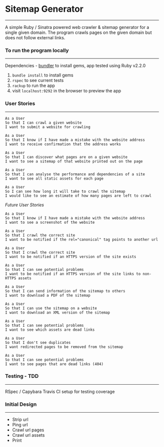 # Sitemap Generator
---

A simple Ruby / Sinatra powered web crawler & sitemap generator for a single given domain. The program crawls pages on the given domain but does not follow external links.


### To run the program locally
---

Dependencies - [bundler](http://bundler.io/) to install gems, app tested using Ruby v2.2.0

1. `bundle install` to install gems
2. `rspec` to see current tests
3. `rackup` to run the app
4. visit `localhost:9292` in the browser to preview the app

### User Stories
---

```
As a User
So that I can crawl a given website
I want to submit a website for crawling
```
```
As a User
So that I know if I have made a mistake with the website address
I want to receive confirmation that the address works
```
```
As a User
So that I can discover what pages are on a given website
I want to see a sitemap of that website printed out on the page
```
```
As a User
So that I can analyse the performance and dependencies of a site
I want to see all static assets for each page
```
```
As a User
So I can see how long it will take to crawl the sitemap
I would like to see an estimate of how many pages are left to crawl
```


*Future User Stories*
```
As a User
So that I know if I have made a mistake with the website address
I want to see a screenshot of the website
```
```
As a User
So that I crawl the correct site
I want to be notified if the rel="canonical" tag points to another url
```
```
As a User
So that I crawl the correct site
I want to be notified if an HTTPS version of the site exists
```
```
As a User
So that I can see potential problems
I want to be notified if an HTTPS version of the site links to non-HTTPS assets
```
```
As a User
So that I can send information of the sitemap to others
I want to download a PDF of the sitemap
```
```
As a User
So that I can use the sitemap on a website
I want to download an XML version of the sitemap
```
```
As a User
So that I can see potential problems
I want to see which assets are dead links
```
```
As a User
So that I don't see duplicates
I want redirected pages to be removed from the sitemap
```
```
As a User
So that I can see potential problems
I want to see pages that are dead links (404)
```


### Testing - TDD
---

RSpec / Capybara
Travis CI setup for testing coverage

### Initial Design
---

* Strip url
* Ping url
* Crawl url pages
* Crawl url assets
* Print
